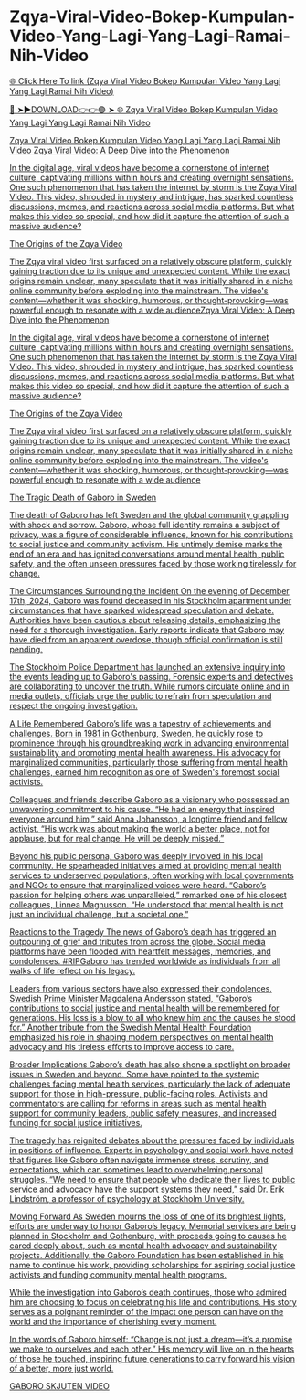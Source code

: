 # Zqya-Viral-Video-Bokep-Kumpulan-Video-Yang-Lagi-Yang-Lagi-Ramai-Nih-Video

<a href="https://jovlex.cfd/Zqya-Viral-Video-Bokep-Kumpulan-Video-Yang-Lagi-Yang-Lagi-Ramai-Nih-Video"> 🌐 Click Here To link (Zqya Viral Video Bokep Kumpulan Video Yang Lagi Yang Lagi Ramai Nih Video)

🔴 ➤►DOWNLOAD👉👉🟢 ➤  <a href="https://jovlex.cfd/Zqya-Viral-Video-Bokep-Kumpulan-Video-Yang-Lagi-Yang-Lagi-Ramai-Nih-Video"> 🌐 Zqya Viral Video Bokep Kumpulan Video Yang Lagi Yang Lagi Ramai Nih Video


Zqya Viral Video Bokep Kumpulan Video Yang Lagi Yang Lagi Ramai Nih Video
Zqya Viral Video: A Deep Dive into the Phenomenon

In the digital age, viral videos have become a cornerstone of internet culture, captivating millions within hours and creating overnight sensations. One such phenomenon that has taken the internet by storm is the Zqya Viral Video. This video, shrouded in mystery and intrigue, has sparked countless discussions, memes, and reactions across social media platforms. But what makes this video so special, and how did it capture the attention of such a massive audience?

The Origins of the Zqya Video

The Zqya viral video first surfaced on a relatively obscure platform, quickly gaining traction due to its unique and unexpected content. While the exact origins remain unclear, many speculate that it was initially shared in a niche online community before exploding into the mainstream. The video's content—whether it was shocking, humorous, or thought-provoking—was powerful enough to resonate with a wide audienceZqya Viral Video: A Deep Dive into the Phenomenon

In the digital age, viral videos have become a cornerstone of internet culture, captivating millions within hours and creating overnight sensations. One such phenomenon that has taken the internet by storm is the Zqya Viral Video. This video, shrouded in mystery and intrigue, has sparked countless discussions, memes, and reactions across social media platforms. But what makes this video so special, and how did it capture the attention of such a massive audience?

The Origins of the Zqya Video

The Zqya viral video first surfaced on a relatively obscure platform, quickly gaining traction due to its unique and unexpected content. While the exact origins remain unclear, many speculate that it was initially shared in a niche online community before exploding into the mainstream. The video's content—whether it was shocking, humorous, or thought-provoking—was powerful enough to resonate with a wide audience

The Tragic Death of Gaboro in Sweden

The death of Gaboro has left Sweden and the global community grappling with shock and sorrow. Gaboro, whose full identity remains a subject of privacy, was a figure of considerable influence, known for his contributions to social justice and community activism. His untimely demise marks the end of an era and has ignited conversations around mental health, public safety, and the often unseen pressures faced by those working tirelessly for change.

The Circumstances Surrounding the Incident On the evening of December 17th, 2024, Gaboro was found deceased in his Stockholm apartment under circumstances that have sparked widespread speculation and debate. Authorities have been cautious about releasing details, emphasizing the need for a thorough investigation. Early reports indicate that Gaboro may have died from an apparent overdose, though official confirmation is still pending.

The Stockholm Police Department has launched an extensive inquiry into the events leading up to Gaboro's passing. Forensic experts and detectives are collaborating to uncover the truth. While rumors circulate online and in media outlets, officials urge the public to refrain from speculation and respect the ongoing investigation.

A Life Remembered Gaboro’s life was a tapestry of achievements and challenges. Born in 1981 in Gothenburg, Sweden, he quickly rose to prominence through his groundbreaking work in advancing environmental sustainability and promoting mental health awareness. His advocacy for marginalized communities, particularly those suffering from mental health challenges, earned him recognition as one of Sweden's foremost social activists.

Colleagues and friends describe Gaboro as a visionary who possessed an unwavering commitment to his cause. “He had an energy that inspired everyone around him,” said Anna Johansson, a longtime friend and fellow activist. “His work was about making the world a better place, not for applause, but for real change. He will be deeply missed.”

Beyond his public persona, Gaboro was deeply involved in his local community. He spearheaded initiatives aimed at providing mental health services to underserved populations, often working with local governments and NGOs to ensure that marginalized voices were heard. “Gaboro’s passion for helping others was unparalleled,” remarked one of his closest colleagues, Linnea Magnusson. “He understood that mental health is not just an individual challenge, but a societal one.”

Reactions to the Tragedy The news of Gaboro’s death has triggered an outpouring of grief and tributes from across the globe. Social media platforms have been flooded with heartfelt messages, memories, and condolences. #RIPGaboro has trended worldwide as individuals from all walks of life reflect on his legacy.

Leaders from various sectors have also expressed their condolences. Swedish Prime Minister Magdalena Andersson stated, “Gaboro’s contributions to social justice and mental health will be remembered for generations. His loss is a blow to all who knew him and the causes he stood for.” Another tribute from the Swedish Mental Health Foundation emphasized his role in shaping modern perspectives on mental health advocacy and his tireless efforts to improve access to care.

Broader Implications Gaboro’s death has also shone a spotlight on broader issues in Sweden and beyond. Some have pointed to the systemic challenges facing mental health services, particularly the lack of adequate support for those in high-pressure, public-facing roles. Activists and commentators are calling for reforms in areas such as mental health support for community leaders, public safety measures, and increased funding for social justice initiatives.

The tragedy has reignited debates about the pressures faced by individuals in positions of influence. Experts in psychology and social work have noted that figures like Gaboro often navigate immense stress, scrutiny, and expectations, which can sometimes lead to overwhelming personal struggles. “We need to ensure that people who dedicate their lives to public service and advocacy have the support systems they need,” said Dr. Erik Lindström, a professor of psychology at Stockholm University.

Moving Forward As Sweden mourns the loss of one of its brightest lights, efforts are underway to honor Gaboro’s legacy. Memorial services are being planned in Stockholm and Gothenburg, with proceeds going to causes he cared deeply about, such as mental health advocacy and sustainability projects. Additionally, the Gaboro Foundation has been established in his name to continue his work, providing scholarships for aspiring social justice activists and funding community mental health programs.

While the investigation into Gaboro’s death continues, those who admired him are choosing to focus on celebrating his life and contributions. His story serves as a poignant reminder of the impact one person can have on the world and the importance of cherishing every moment.

In the words of Gaboro himself: “Change is not just a dream—it’s a promise we make to ourselves and each other.” His memory will live on in the hearts of those he touched, inspiring future generations to carry forward his vision of a better, more just world.

GABORO SKJUTEN VIDEO
